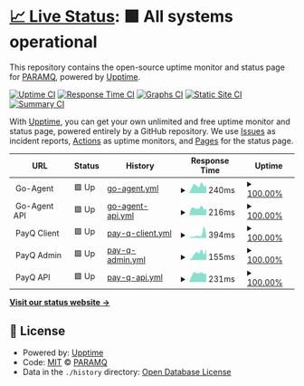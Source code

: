 # [📈 Live Status](https://status.paramq.com): <!--live status--> **🟩 All systems operational**

This repository contains the open-source uptime monitor and status page for [PARAMQ](https://status.paramq.com), powered by [Upptime](https://github.com/upptime/upptime).

[![Uptime CI](https://github.com/PARAMQ/status/workflows/Uptime%20CI/badge.svg)](https://github.com/PARAMQ/status/actions?query=workflow%3A%22Uptime+CI%22)
[![Response Time CI](https://github.com/PARAMQ/status/workflows/Response%20Time%20CI/badge.svg)](https://github.com/PARAMQ/status/actions?query=workflow%3A%22Response+Time+CI%22)
[![Graphs CI](https://github.com/PARAMQ/status/workflows/Graphs%20CI/badge.svg)](https://github.com/PARAMQ/status/actions?query=workflow%3A%22Graphs+CI%22)
[![Static Site CI](https://github.com/PARAMQ/status/workflows/Static%20Site%20CI/badge.svg)](https://github.com/PARAMQ/status/actions?query=workflow%3A%22Static+Site+CI%22)
[![Summary CI](https://github.com/PARAMQ/status/workflows/Summary%20CI/badge.svg)](https://github.com/PARAMQ/status/actions?query=workflow%3A%22Summary+CI%22)

With [Upptime](https://upptime.js.org), you can get your own unlimited and free uptime monitor and status page, powered entirely by a GitHub repository. We use [Issues](https://github.com/PARAMQ/status/issues) as incident reports, [Actions](https://github.com/PARAMQ/status/actions) as uptime monitors, and [Pages](https://status.paramq.com) for the status page.

<!--start: status pages-->
<!-- This summary is generated by Upptime (https://github.com/upptime/upptime) -->
<!-- Do not edit this manually, your changes will be overwritten -->
<!-- prettier-ignore -->
| URL | Status | History | Response Time | Uptime |
| --- | ------ | ------- | ------------- | ------ |
| <img alt="" src="https://favicons.githubusercontent.com/null" height="13"> Go-Agent | 🟩 Up | [go-agent.yml](https://github.com/PARAMQ/status/commits/HEAD/history/go-agent.yml) | <details><summary><img alt="Response time graph" src="./graphs/go-agent/response-time-week.png" height="20"> 240ms</summary><br><a href="https://status.paramq.com/history/go-agent"><img alt="Response time 424" src="https://img.shields.io/endpoint?url=https%3A%2F%2Fraw.githubusercontent.com%2FPARAMQ%2Fstatus%2FHEAD%2Fapi%2Fgo-agent%2Fresponse-time.json"></a><br><a href="https://status.paramq.com/history/go-agent"><img alt="24-hour response time 455" src="https://img.shields.io/endpoint?url=https%3A%2F%2Fraw.githubusercontent.com%2FPARAMQ%2Fstatus%2FHEAD%2Fapi%2Fgo-agent%2Fresponse-time-day.json"></a><br><a href="https://status.paramq.com/history/go-agent"><img alt="7-day response time 240" src="https://img.shields.io/endpoint?url=https%3A%2F%2Fraw.githubusercontent.com%2FPARAMQ%2Fstatus%2FHEAD%2Fapi%2Fgo-agent%2Fresponse-time-week.json"></a><br><a href="https://status.paramq.com/history/go-agent"><img alt="30-day response time 262" src="https://img.shields.io/endpoint?url=https%3A%2F%2Fraw.githubusercontent.com%2FPARAMQ%2Fstatus%2FHEAD%2Fapi%2Fgo-agent%2Fresponse-time-month.json"></a><br><a href="https://status.paramq.com/history/go-agent"><img alt="1-year response time 424" src="https://img.shields.io/endpoint?url=https%3A%2F%2Fraw.githubusercontent.com%2FPARAMQ%2Fstatus%2FHEAD%2Fapi%2Fgo-agent%2Fresponse-time-year.json"></a></details> | <details><summary><a href="https://status.paramq.com/history/go-agent">100.00%</a></summary><a href="https://status.paramq.com/history/go-agent"><img alt="All-time uptime 100.00%" src="https://img.shields.io/endpoint?url=https%3A%2F%2Fraw.githubusercontent.com%2FPARAMQ%2Fstatus%2FHEAD%2Fapi%2Fgo-agent%2Fuptime.json"></a><br><a href="https://status.paramq.com/history/go-agent"><img alt="24-hour uptime 100.00%" src="https://img.shields.io/endpoint?url=https%3A%2F%2Fraw.githubusercontent.com%2FPARAMQ%2Fstatus%2FHEAD%2Fapi%2Fgo-agent%2Fuptime-day.json"></a><br><a href="https://status.paramq.com/history/go-agent"><img alt="7-day uptime 100.00%" src="https://img.shields.io/endpoint?url=https%3A%2F%2Fraw.githubusercontent.com%2FPARAMQ%2Fstatus%2FHEAD%2Fapi%2Fgo-agent%2Fuptime-week.json"></a><br><a href="https://status.paramq.com/history/go-agent"><img alt="30-day uptime 100.00%" src="https://img.shields.io/endpoint?url=https%3A%2F%2Fraw.githubusercontent.com%2FPARAMQ%2Fstatus%2FHEAD%2Fapi%2Fgo-agent%2Fuptime-month.json"></a><br><a href="https://status.paramq.com/history/go-agent"><img alt="1-year uptime 100.00%" src="https://img.shields.io/endpoint?url=https%3A%2F%2Fraw.githubusercontent.com%2FPARAMQ%2Fstatus%2FHEAD%2Fapi%2Fgo-agent%2Fuptime-year.json"></a></details>
| <img alt="" src="https://favicons.githubusercontent.com/null" height="13"> Go-Agent API | 🟩 Up | [go-agent-api.yml](https://github.com/PARAMQ/status/commits/HEAD/history/go-agent-api.yml) | <details><summary><img alt="Response time graph" src="./graphs/go-agent-api/response-time-week.png" height="20"> 216ms</summary><br><a href="https://status.paramq.com/history/go-agent-api"><img alt="Response time 238" src="https://img.shields.io/endpoint?url=https%3A%2F%2Fraw.githubusercontent.com%2FPARAMQ%2Fstatus%2FHEAD%2Fapi%2Fgo-agent-api%2Fresponse-time.json"></a><br><a href="https://status.paramq.com/history/go-agent-api"><img alt="24-hour response time 401" src="https://img.shields.io/endpoint?url=https%3A%2F%2Fraw.githubusercontent.com%2FPARAMQ%2Fstatus%2FHEAD%2Fapi%2Fgo-agent-api%2Fresponse-time-day.json"></a><br><a href="https://status.paramq.com/history/go-agent-api"><img alt="7-day response time 216" src="https://img.shields.io/endpoint?url=https%3A%2F%2Fraw.githubusercontent.com%2FPARAMQ%2Fstatus%2FHEAD%2Fapi%2Fgo-agent-api%2Fresponse-time-week.json"></a><br><a href="https://status.paramq.com/history/go-agent-api"><img alt="30-day response time 240" src="https://img.shields.io/endpoint?url=https%3A%2F%2Fraw.githubusercontent.com%2FPARAMQ%2Fstatus%2FHEAD%2Fapi%2Fgo-agent-api%2Fresponse-time-month.json"></a><br><a href="https://status.paramq.com/history/go-agent-api"><img alt="1-year response time 238" src="https://img.shields.io/endpoint?url=https%3A%2F%2Fraw.githubusercontent.com%2FPARAMQ%2Fstatus%2FHEAD%2Fapi%2Fgo-agent-api%2Fresponse-time-year.json"></a></details> | <details><summary><a href="https://status.paramq.com/history/go-agent-api">100.00%</a></summary><a href="https://status.paramq.com/history/go-agent-api"><img alt="All-time uptime 100.00%" src="https://img.shields.io/endpoint?url=https%3A%2F%2Fraw.githubusercontent.com%2FPARAMQ%2Fstatus%2FHEAD%2Fapi%2Fgo-agent-api%2Fuptime.json"></a><br><a href="https://status.paramq.com/history/go-agent-api"><img alt="24-hour uptime 100.00%" src="https://img.shields.io/endpoint?url=https%3A%2F%2Fraw.githubusercontent.com%2FPARAMQ%2Fstatus%2FHEAD%2Fapi%2Fgo-agent-api%2Fuptime-day.json"></a><br><a href="https://status.paramq.com/history/go-agent-api"><img alt="7-day uptime 100.00%" src="https://img.shields.io/endpoint?url=https%3A%2F%2Fraw.githubusercontent.com%2FPARAMQ%2Fstatus%2FHEAD%2Fapi%2Fgo-agent-api%2Fuptime-week.json"></a><br><a href="https://status.paramq.com/history/go-agent-api"><img alt="30-day uptime 100.00%" src="https://img.shields.io/endpoint?url=https%3A%2F%2Fraw.githubusercontent.com%2FPARAMQ%2Fstatus%2FHEAD%2Fapi%2Fgo-agent-api%2Fuptime-month.json"></a><br><a href="https://status.paramq.com/history/go-agent-api"><img alt="1-year uptime 100.00%" src="https://img.shields.io/endpoint?url=https%3A%2F%2Fraw.githubusercontent.com%2FPARAMQ%2Fstatus%2FHEAD%2Fapi%2Fgo-agent-api%2Fuptime-year.json"></a></details>
| <img alt="" src="https://favicons.githubusercontent.com/null" height="13"> PayQ Client | 🟩 Up | [pay-q-client.yml](https://github.com/PARAMQ/status/commits/HEAD/history/pay-q-client.yml) | <details><summary><img alt="Response time graph" src="./graphs/pay-q-client/response-time-week.png" height="20"> 394ms</summary><br><a href="https://status.paramq.com/history/pay-q-client"><img alt="Response time 588" src="https://img.shields.io/endpoint?url=https%3A%2F%2Fraw.githubusercontent.com%2FPARAMQ%2Fstatus%2FHEAD%2Fapi%2Fpay-q-client%2Fresponse-time.json"></a><br><a href="https://status.paramq.com/history/pay-q-client"><img alt="24-hour response time 336" src="https://img.shields.io/endpoint?url=https%3A%2F%2Fraw.githubusercontent.com%2FPARAMQ%2Fstatus%2FHEAD%2Fapi%2Fpay-q-client%2Fresponse-time-day.json"></a><br><a href="https://status.paramq.com/history/pay-q-client"><img alt="7-day response time 394" src="https://img.shields.io/endpoint?url=https%3A%2F%2Fraw.githubusercontent.com%2FPARAMQ%2Fstatus%2FHEAD%2Fapi%2Fpay-q-client%2Fresponse-time-week.json"></a><br><a href="https://status.paramq.com/history/pay-q-client"><img alt="30-day response time 292" src="https://img.shields.io/endpoint?url=https%3A%2F%2Fraw.githubusercontent.com%2FPARAMQ%2Fstatus%2FHEAD%2Fapi%2Fpay-q-client%2Fresponse-time-month.json"></a><br><a href="https://status.paramq.com/history/pay-q-client"><img alt="1-year response time 588" src="https://img.shields.io/endpoint?url=https%3A%2F%2Fraw.githubusercontent.com%2FPARAMQ%2Fstatus%2FHEAD%2Fapi%2Fpay-q-client%2Fresponse-time-year.json"></a></details> | <details><summary><a href="https://status.paramq.com/history/pay-q-client">100.00%</a></summary><a href="https://status.paramq.com/history/pay-q-client"><img alt="All-time uptime 100.00%" src="https://img.shields.io/endpoint?url=https%3A%2F%2Fraw.githubusercontent.com%2FPARAMQ%2Fstatus%2FHEAD%2Fapi%2Fpay-q-client%2Fuptime.json"></a><br><a href="https://status.paramq.com/history/pay-q-client"><img alt="24-hour uptime 100.00%" src="https://img.shields.io/endpoint?url=https%3A%2F%2Fraw.githubusercontent.com%2FPARAMQ%2Fstatus%2FHEAD%2Fapi%2Fpay-q-client%2Fuptime-day.json"></a><br><a href="https://status.paramq.com/history/pay-q-client"><img alt="7-day uptime 100.00%" src="https://img.shields.io/endpoint?url=https%3A%2F%2Fraw.githubusercontent.com%2FPARAMQ%2Fstatus%2FHEAD%2Fapi%2Fpay-q-client%2Fuptime-week.json"></a><br><a href="https://status.paramq.com/history/pay-q-client"><img alt="30-day uptime 100.00%" src="https://img.shields.io/endpoint?url=https%3A%2F%2Fraw.githubusercontent.com%2FPARAMQ%2Fstatus%2FHEAD%2Fapi%2Fpay-q-client%2Fuptime-month.json"></a><br><a href="https://status.paramq.com/history/pay-q-client"><img alt="1-year uptime 100.00%" src="https://img.shields.io/endpoint?url=https%3A%2F%2Fraw.githubusercontent.com%2FPARAMQ%2Fstatus%2FHEAD%2Fapi%2Fpay-q-client%2Fuptime-year.json"></a></details>
| <img alt="" src="https://favicons.githubusercontent.com/null" height="13"> PayQ Admin | 🟩 Up | [pay-q-admin.yml](https://github.com/PARAMQ/status/commits/HEAD/history/pay-q-admin.yml) | <details><summary><img alt="Response time graph" src="./graphs/pay-q-admin/response-time-week.png" height="20"> 155ms</summary><br><a href="https://status.paramq.com/history/pay-q-admin"><img alt="Response time 419" src="https://img.shields.io/endpoint?url=https%3A%2F%2Fraw.githubusercontent.com%2FPARAMQ%2Fstatus%2FHEAD%2Fapi%2Fpay-q-admin%2Fresponse-time.json"></a><br><a href="https://status.paramq.com/history/pay-q-admin"><img alt="24-hour response time 361" src="https://img.shields.io/endpoint?url=https%3A%2F%2Fraw.githubusercontent.com%2FPARAMQ%2Fstatus%2FHEAD%2Fapi%2Fpay-q-admin%2Fresponse-time-day.json"></a><br><a href="https://status.paramq.com/history/pay-q-admin"><img alt="7-day response time 155" src="https://img.shields.io/endpoint?url=https%3A%2F%2Fraw.githubusercontent.com%2FPARAMQ%2Fstatus%2FHEAD%2Fapi%2Fpay-q-admin%2Fresponse-time-week.json"></a><br><a href="https://status.paramq.com/history/pay-q-admin"><img alt="30-day response time 310" src="https://img.shields.io/endpoint?url=https%3A%2F%2Fraw.githubusercontent.com%2FPARAMQ%2Fstatus%2FHEAD%2Fapi%2Fpay-q-admin%2Fresponse-time-month.json"></a><br><a href="https://status.paramq.com/history/pay-q-admin"><img alt="1-year response time 419" src="https://img.shields.io/endpoint?url=https%3A%2F%2Fraw.githubusercontent.com%2FPARAMQ%2Fstatus%2FHEAD%2Fapi%2Fpay-q-admin%2Fresponse-time-year.json"></a></details> | <details><summary><a href="https://status.paramq.com/history/pay-q-admin">100.00%</a></summary><a href="https://status.paramq.com/history/pay-q-admin"><img alt="All-time uptime 100.00%" src="https://img.shields.io/endpoint?url=https%3A%2F%2Fraw.githubusercontent.com%2FPARAMQ%2Fstatus%2FHEAD%2Fapi%2Fpay-q-admin%2Fuptime.json"></a><br><a href="https://status.paramq.com/history/pay-q-admin"><img alt="24-hour uptime 100.00%" src="https://img.shields.io/endpoint?url=https%3A%2F%2Fraw.githubusercontent.com%2FPARAMQ%2Fstatus%2FHEAD%2Fapi%2Fpay-q-admin%2Fuptime-day.json"></a><br><a href="https://status.paramq.com/history/pay-q-admin"><img alt="7-day uptime 100.00%" src="https://img.shields.io/endpoint?url=https%3A%2F%2Fraw.githubusercontent.com%2FPARAMQ%2Fstatus%2FHEAD%2Fapi%2Fpay-q-admin%2Fuptime-week.json"></a><br><a href="https://status.paramq.com/history/pay-q-admin"><img alt="30-day uptime 100.00%" src="https://img.shields.io/endpoint?url=https%3A%2F%2Fraw.githubusercontent.com%2FPARAMQ%2Fstatus%2FHEAD%2Fapi%2Fpay-q-admin%2Fuptime-month.json"></a><br><a href="https://status.paramq.com/history/pay-q-admin"><img alt="1-year uptime 100.00%" src="https://img.shields.io/endpoint?url=https%3A%2F%2Fraw.githubusercontent.com%2FPARAMQ%2Fstatus%2FHEAD%2Fapi%2Fpay-q-admin%2Fuptime-year.json"></a></details>
| <img alt="" src="https://favicons.githubusercontent.com/null" height="13"> PayQ API | 🟩 Up | [pay-q-api.yml](https://github.com/PARAMQ/status/commits/HEAD/history/pay-q-api.yml) | <details><summary><img alt="Response time graph" src="./graphs/pay-q-api/response-time-week.png" height="20"> 231ms</summary><br><a href="https://status.paramq.com/history/pay-q-api"><img alt="Response time 247" src="https://img.shields.io/endpoint?url=https%3A%2F%2Fraw.githubusercontent.com%2FPARAMQ%2Fstatus%2FHEAD%2Fapi%2Fpay-q-api%2Fresponse-time.json"></a><br><a href="https://status.paramq.com/history/pay-q-api"><img alt="24-hour response time 451" src="https://img.shields.io/endpoint?url=https%3A%2F%2Fraw.githubusercontent.com%2FPARAMQ%2Fstatus%2FHEAD%2Fapi%2Fpay-q-api%2Fresponse-time-day.json"></a><br><a href="https://status.paramq.com/history/pay-q-api"><img alt="7-day response time 231" src="https://img.shields.io/endpoint?url=https%3A%2F%2Fraw.githubusercontent.com%2FPARAMQ%2Fstatus%2FHEAD%2Fapi%2Fpay-q-api%2Fresponse-time-week.json"></a><br><a href="https://status.paramq.com/history/pay-q-api"><img alt="30-day response time 249" src="https://img.shields.io/endpoint?url=https%3A%2F%2Fraw.githubusercontent.com%2FPARAMQ%2Fstatus%2FHEAD%2Fapi%2Fpay-q-api%2Fresponse-time-month.json"></a><br><a href="https://status.paramq.com/history/pay-q-api"><img alt="1-year response time 247" src="https://img.shields.io/endpoint?url=https%3A%2F%2Fraw.githubusercontent.com%2FPARAMQ%2Fstatus%2FHEAD%2Fapi%2Fpay-q-api%2Fresponse-time-year.json"></a></details> | <details><summary><a href="https://status.paramq.com/history/pay-q-api">100.00%</a></summary><a href="https://status.paramq.com/history/pay-q-api"><img alt="All-time uptime 100.00%" src="https://img.shields.io/endpoint?url=https%3A%2F%2Fraw.githubusercontent.com%2FPARAMQ%2Fstatus%2FHEAD%2Fapi%2Fpay-q-api%2Fuptime.json"></a><br><a href="https://status.paramq.com/history/pay-q-api"><img alt="24-hour uptime 100.00%" src="https://img.shields.io/endpoint?url=https%3A%2F%2Fraw.githubusercontent.com%2FPARAMQ%2Fstatus%2FHEAD%2Fapi%2Fpay-q-api%2Fuptime-day.json"></a><br><a href="https://status.paramq.com/history/pay-q-api"><img alt="7-day uptime 100.00%" src="https://img.shields.io/endpoint?url=https%3A%2F%2Fraw.githubusercontent.com%2FPARAMQ%2Fstatus%2FHEAD%2Fapi%2Fpay-q-api%2Fuptime-week.json"></a><br><a href="https://status.paramq.com/history/pay-q-api"><img alt="30-day uptime 100.00%" src="https://img.shields.io/endpoint?url=https%3A%2F%2Fraw.githubusercontent.com%2FPARAMQ%2Fstatus%2FHEAD%2Fapi%2Fpay-q-api%2Fuptime-month.json"></a><br><a href="https://status.paramq.com/history/pay-q-api"><img alt="1-year uptime 100.00%" src="https://img.shields.io/endpoint?url=https%3A%2F%2Fraw.githubusercontent.com%2FPARAMQ%2Fstatus%2FHEAD%2Fapi%2Fpay-q-api%2Fuptime-year.json"></a></details>

<!--end: status pages-->

[**Visit our status website →**](https://status.paramq.com)

## 📄 License

- Powered by: [Upptime](https://github.com/upptime/upptime)
- Code: [MIT](./LICENSE) © [PARAMQ](https://status.paramq.com)
- Data in the `./history` directory: [Open Database License](https://opendatacommons.org/licenses/odbl/1-0/)
